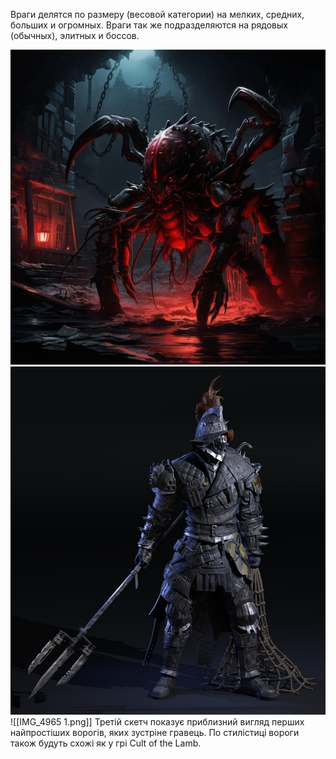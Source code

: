 Враги делятся по размеру (весовой категории) на мелких, средних, больших и огромных.
Враги так же подразделяются на рядовых (обычных), элитных и боссов.

![|300](../Cache/boss_1.jpg)		![|250](../Cache/gladiator.jpg)![[IMG_4965 1.png]]
Третій скетч показує приблизний вигляд перших найпростіших ворогів, яких зустріне гравець. По стилістиці вороги також будуть схожі як у грі Cult of the Lamb.